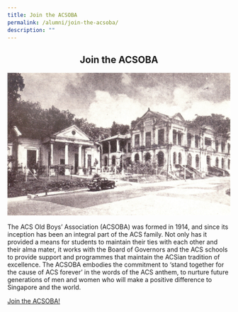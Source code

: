 ```yaml
---
title: Join the ACSOBA
permalink: /alumni/join-the-acsoba/
description: ""
---
```

## <center> Join the ACSOBA </center>


![](/images/p57%20watermark%20background.jpeg)

The ACS Old Boys’ Association (ACSOBA) was formed in 1914, and since its inception has been an integral part of the ACS family. Not only has it provided a means for students to maintain their ties with each other and their alma mater, it works with the Board of Governors and the ACS schools to provide support and programmes that maintain the ACSian tradition of excellence. The ACSOBA embodies the commitment to ‘stand together for the cause of ACS forever’ in the words of the ACS anthem, to nurture future generations of men and women who will make a positive difference to Singapore and the world.

[Join the ACSOBA!](https://www.acsoba.net/join)